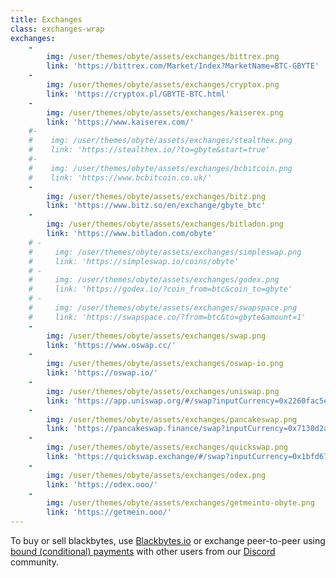 ```yaml
---
title: Exchanges
class: exchanges-wrap
exchanges:
    -
        img: /user/themes/obyte/assets/exchanges/bittrex.png
        link: 'https://bittrex.com/Market/Index?MarketName=BTC-GBYTE'
    -
        img: /user/themes/obyte/assets/exchanges/cryptox.png
        link: 'https://cryptox.pl/GBYTE-BTC.html'
    -
        img: /user/themes/obyte/assets/exchanges/kaiserex.png
        link: 'https://www.kaiserex.com/'
    #-
    #    img: /user/themes/obyte/assets/exchanges/stealthex.png
    #    link: 'https://stealthex.io/?to=gbyte&start=true'
    #-
    #    img: /user/themes/obyte/assets/exchanges/bcbitcoin.png
    #    link: 'https://www.bcbitcoin.co.uk/'
    -
        img: /user/themes/obyte/assets/exchanges/bitz.png
        link: 'https://www.bitz.so/en/exchange/gbyte_btc'
    -
        img: /user/themes/obyte/assets/exchanges/bitladon.png
        link: 'https://www.bitladon.com/obyte'
    # -
    #     img: /user/themes/obyte/assets/exchanges/simpleswap.png
    #     link: 'https://simpleswap.io/coins/obyte'
    # -
    #     img: /user/themes/obyte/assets/exchanges/godex.png
    #     link: 'https://godex.io/?coin_from=btc&coin_to=gbyte'
    # -
    #     img: /user/themes/obyte/assets/exchanges/swapspace.png
    #     link: 'https://swapspace.co/?from=btc&to=gbyte&amount=1'
    -
        img: /user/themes/obyte/assets/exchanges/swap.png
        link: 'https://www.oswap.cc/'
    -
        img: /user/themes/obyte/assets/exchanges/oswap-io.png
        link: 'https://oswap.io/'
    -
        img: /user/themes/obyte/assets/exchanges/uniswap.png
        link: 'https://app.uniswap.org/#/swap?inputCurrency=0x2260fac5e5542a773aa44fbcfedf7c193bc2c599&outputCurrency=0x31f69de127c8a0ff10819c0955490a4ae46fcc2a'
    -
        img: /user/themes/obyte/assets/exchanges/pancakeswap.png
        link: 'https://pancakeswap.finance/swap?inputCurrency=0x7130d2a12b9bcbfae4f2634d864a1ee1ce3ead9c&outputCurrency=0xeb34de0c4b2955ce0ff1526cdf735c9e6d249d09'
    -
        img: /user/themes/obyte/assets/exchanges/quickswap.png
        link: 'https://quickswap.exchange/#/swap?inputCurrency=0x1bfd67037b42cf73acf2047067bd4f2c47d9bfd6&outputCurrency=0xab5f7a0e20b0d056aed4aa4528c78da45be7308b'
    -
        img: /user/themes/obyte/assets/exchanges/odex.png
        link: 'https://odex.ooo/'
    -
        img: /user/themes/obyte/assets/exchanges/getmeinto-obyte.png
        link: 'https://getmein.ooo/'
---
```


<!--
You can buy or sell bytes without leaving the wallet by [chatting with a trading bot](obyte:Ar2ukVqx309sX+LoC9RVOpfATgXskt+Ser5jVr3Q2FOo@obyte.org/bb#0000).
-->

To buy or sell blackbytes, use [Blackbytes.io](https://blackbytes.io/?target=_blank&rel=noopener) or exchange peer-to-peer using [bound (conditional) payments](https://medium.com/obyte/making-p2p-great-again-fe9e20546a4a?target=_blank&rel=noopener) with other users from our [Discord](https://discord.obyte.org/?target=_blank&rel=noopener) community.
